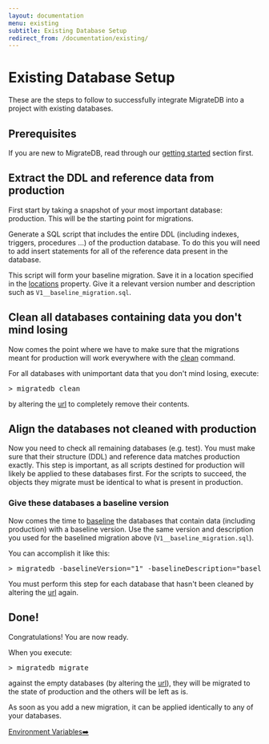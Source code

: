 ```yaml
---
layout: documentation
menu: existing
subtitle: Existing Database Setup
redirect_from: /documentation/existing/
---
```


# Existing Database Setup

These are the steps to follow to successfully integrate MigrateDB into a project with existing databases.

## Prerequisites

If you are new to MigrateDB, read through our [getting started](/migratedb/documentation/getstarted/) section first.

## Extract the DDL and reference data from production

First start by taking a snapshot of your most important database: production. This will be the starting point for
migrations.

Generate a SQL script that includes the entire DDL (including indexes, triggers, procedures ...) of the production
database. To do this you will need to add insert statements for all of the reference data present in the database.

This script will form your baseline migration. Save it in a location specified in
the [locations](/migratedb/documentation/configuration/parameters/locations) property. Give it a relevant version number and
description such as `V1__baseline_migration.sql`.

## Clean all databases containing data you don't mind losing

Now comes the point where we have to make sure that the migrations meant for production will work everywhere with
the [clean](/migratedb/documentation/command/clean) command.

For all databases with unimportant data that you don't mind losing, execute:
<pre class="console">&gt; migratedb clean</pre>
by altering the [url](/migratedb/documentation/configuration/parameters/url) to completely remove their contents.

## Align the databases not cleaned with production

Now you need to check all remaining databases (e.g. test). You must make sure that their structure (DDL) and reference
data matches production exactly. This step is important, as all scripts destined for production will likely be applied
to these databases first. For the scripts to succeed, the objects they migrate must be identical to what is present in
production.

### Give these databases a baseline version

Now comes the time to [baseline](/migratedb/documentation/command/baseline) the databases that contain data (including production)
with a baseline version. Use the same version and description you used for the baselined migration
above (`V1__baseline_migration.sql`).

You can accomplish it like this:
<pre class="console">&gt; migratedb -baselineVersion="1" -baselineDescription="baseline_migration" baseline</pre>
You must perform this step for each database that hasn't been cleaned by altering
the [url](/migratedb/documentation/configuration/parameters/url) again.

## Done!

Congratulations! You are now ready.

When you execute:

<pre class="console">&gt; migratedb migrate</pre>

against the empty databases (by altering the [url](/migratedb/documentation/configuration/parameters/url)), they will be migrated
to the state of production and the others will be left as is.

As soon as you add a new migration, it can be applied identically to any of your databases.

<p class="next-steps">
    <a class="btn btn-primary" href="/migratedb/documentation/configuration/envvars">Environment Variables➡️</a>
</p>
